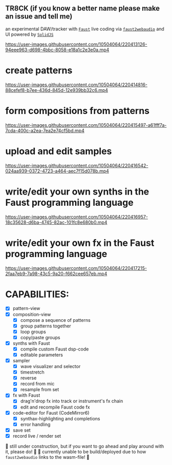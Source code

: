 ## TR8CK (if you know a better name please make an issue and tell me)

an experimental DAW/tracker with [`Faust`](https://faust.grame.fr/) live coding via [`faust2webaudio`](https://github.com/grame-cncm/faust2webaudio) and UI powered by [`SolidJS`](https://www.solidjs.com/)

https://user-images.githubusercontent.com/10504064/220413126-94eee963-d698-4bbc-8058-e18a1c2e3e0a.mp4

# create patterns
https://user-images.githubusercontent.com/10504064/220414816-88cefef8-b7ee-436d-845d-12e939bb32c6.mp4

# form compositions from patterns
https://user-images.githubusercontent.com/10504064/220415497-a61fff7a-7cda-400c-a2ea-7ea2e74cf5bd.mp4

# upload and edit samples
https://user-images.githubusercontent.com/10504064/220416542-024aa939-0372-4723-a464-aec7f15d078b.mp4

# write/edit your own synths in the Faust programming language
https://user-images.githubusercontent.com/10504064/220416957-18c35628-d6ba-4745-82ac-101fc8e680b0.mp4

# write/edit your own fx in the Faust programming language
https://user-images.githubusercontent.com/10504064/220417215-2faa7eb9-7a98-43c5-9a20-f662cee657eb.mp4

# CAPABILITIES:

- [x] pattern-view
- [x] composition-view
  - [x] compose a sequence of patterns
  - [x] group patterns together
  - [x] loop groups
  - [x] copy/paste groups
- [x] synths with Faust
  - [x] compile custom Faust dsp-code
  - [x] editable parameters
- [x] sampler
  - [x] wave visualizer and selector
  - [x] timestretch
  - [x] reverse
  - [x] record from mic
  - [x] resample from set
- [x] fx with Faust
  - [x] drag'n'drop fx into track or instrument's fx chain
  - [x] edit and recompile Faust code fx
- [x] code-editor for Faust (CodeMirror6)
  - [x] synthax-highlighting and completions
  - [x] error handling
- [x] save set
- [x] record live / render set

🚧 still under construction, but if you want to go ahead and play around with it, please do! 🚧
🚧 currently unable to be build/deployed due to how `faust2webaudio` links to the wasm-file! 🚧

